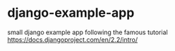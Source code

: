 # django-example-app
small django example app following the famous tutorial https://docs.djangoproject.com/en/2.2/intro/
